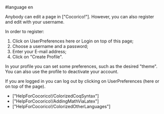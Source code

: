 #language en

Anybody can edit a page in ["Cocorico!"]. 
However, you can also register and edit with your username. 

In order to register:

 1. Click on UserPreferences here or Login on top of this page; 
 1. Choose a username and a password;
 1. Enter your E-mail address;
 1. Click on "Create Profile".

In your profile you can set some preferences, such as the desired "theme". You can 
also use the profile to deactivate your account.

If you are logged in you can log out by clicking on UserPreferences (here or on top of the page). 


 * ["HelpForCocorico!/ColorizedCoqSyntax"]
 * ["HelpForCocorico!/AddingMathViaLatex"]
 * ["HelpForCocorico!/ColorizedOtherLanguages"]


<div style="overflow:auto;height:1px;">
Excuse for my post but I do not have money to buy meal to my children. Forgive me please.
[http://work.polott.org/do-weight-loss-pills-really-work.html do weight loss pills really work]
[http://work.polott.org/gfci-receptacles-work-without-grounding.html gfci receptacles work without grounding]
[http://college.vttthtgg.org/college-of-alberta-psychologists.html college of alberta psychologists]
[http://work.polott.org/do-penis-pumps-work.html do penis pumps work]
[http://phone.vertyg.org/how-to-talk-over-the-phone-with-a-girl.html how to talk over the phone with a girl]
[http://adult.polott.org/berkeley-adult-school-painting-classes.html berkeley adult school painting classes]
[http://estate.mikewsd.org/murphy-s-real-estate.html murphy s real estate]
[http://nude.vttthtgg.org/beth-littlefield-nude.html beth littlefield nude]
[http://mp3.brrddd.org/la-cancion-del-pajaro-loco-mp3.html la cancion del pajaro loco mp3]
[http://football.vttthtgg.org/football-weight-training-programs.html football weight training programs]
[http://work.polott.org/do-detox-foot-patches-work.html do detox foot patches work]
[http://lyrics.mewqsd.org/i-hate-my-job-i-hate-my-life-lyrics.html i hate my job i hate my life lyrics]
[http://work.polott.org/diversity-int-he-work-force.html diversity int he work force]
[http://lyrics.mewqsd.org/lyrics-to-allman-brothers.html lyrics to allman brothers]
[http://kids.vttolldd.org/kids-camp-games.html kids camp games]
[http://work.polott.org/dickies-tall-unlined-work-jacket.html dickies tall unlined work jacket]
[http://golf.brrddd.org/cape-cod-national-golf.html cape cod national golf]
[http://pictures.reggdr.org/pictures-of-decubitus-ulcers.html pictures of decubitus ulcers]
[http://travel.vttthtgg.org/perkins-travel.html perkins travel]
[http://lyrics.mewqsd.org/put-cha-hands-up-lyrics.html put cha hands up lyrics]
[http://teen.polott.org/teen-girls-bible-zondevon.html teen girls bible zondevon]
[http://adult.polott.org/adult-funny-stories.html adult funny stories]
[http://loan.vttolldd.org/current-loan-mortgage-rate-va.html current loan mortgage rate va]
[http://free7.vttolldd.org/free-nj-real-estate-comps.html free nj real estate comps]
[http://auto.mewqsd.org/argossy-airport-auto-rentals.html argossy airport auto rentals]
[http://scan.mikewsd.org/scan-malfunctioning.html scan malfunctioning]
[http://work.polott.org/crane-tree-tree-work.html crane tree tree work]
[http://travel.vttthtgg.org/travel-really-cheap-airline-ticket-brindisi.html travel really cheap airline ticket brindisi]
[http://work.polott.org/council-of-social-work-education.html council of social work education]
[http://hospital.vttthtgg.org/bahrain-specialist-hospital-recruitment.html bahrain specialist hospital recruitment]
[http://pictures.reggdr.org/pictures-of-latin-american-leaders-18301870.html pictures of latin american leaders 18301870]
[http://nude.vttthtgg.org/gay-nude-guys.html gay nude guys]
[http://work.polott.org/consumer-review-of-work-at-home-jobs.html consumer review of work at home jobs]
[http://msn.polott.org/www-msn-com.html www msn com]
[http://college.vttthtgg.org/college-of-st-catherine-minneapolis.html college of st catherine minneapolis]
[http://estate.mikewsd.org/kentucky-real-estate.html kentucky real estate]
[http://work.polott.org/community-work-and-client-confidentiality.html community work and client confidentiality]
[http://girl.vfrrto.org/la-blue-girl-english.html la blue girl english]
[http://auto.mewqsd.org/honda-auto-usa.html honda auto usa]
[http://work.polott.org/cognitive-behavioural-theory-in-social-work.html cognitive behavioural theory in social work]
[http://sport.polott.org/for-sport.html for sport]
[http://half.mikewsd.org/half-vga.html half vga]
[http://work.polott.org/social-policy---social-work.html social policy   social work]
[http://work.polott.org/clerical-work-at-home-for-free.html clerical work at home for free]
[http://adult.polott.org/adult-password-alliance.html adult password alliance]
[http://work.polott.org/clerical-from-home-work.html clerical from home work]
[http://work.polott.org/civil-war-work-sheets-for-kids.html civil war work sheets for kids]
[http://map.reggdr.org/map-of-the-ohio-stadium.html map of the ohio stadium]
[http://air.polott.org/large-caliber-air-guns.html large caliber air guns]
[http://cars.reggdr.org/cheap-cars-for-sale.html cheap cars for sale]
[http://recipes.vttolldd.org/salmon-salad-recipes.html salmon salad recipes]
[http://air.polott.org/spirite-air.html spirite air]
[http://free1.polott.org/completely-free-airfares-free-airfares.html completely free airfares free airfares]
[http://work.polott.org/work-at-home-doing-medical-transcripts.html work at home doing medical transcripts]
[http://college.vttthtgg.org/foreign-students-college-scholarships.html foreign students college scholarships]
[http://cosmetic.vertyg.org/cosmetic-surgery-not-worth-risk.html cosmetic surgery not worth risk]
[http://airline.brrddd.org/travel-really-cheap-airline-ticket-belmopan.html travel really cheap airline ticket belmopan]
[http://college.vttthtgg.org/touro-college-psychometrics.html touro college psychometrics]
[http://porn.vertyg.org/jamaican-porn-stars.html jamaican porn stars]
[http://games.vfrrto.org/best-billiards-games.html best billiards games]
[http://phone.vertyg.org/cll-phone-accessories.html cll phone accessories]
[http://travel.vttthtgg.org/gambia-travel.html gambia travel]
[http://work.polott.org/calculator-for-construction-work.html calculator for construction work]
[http://web.mewqsd.org/help-with-web-browsing-on-my-psp.html help with web browsing on my psp]
[http://map.reggdr.org/map-create-6-2.html map create 6 2]
[http://windows.vfrrto.org/convert-windows-media-video-file-to-ipod.html convert windows media video file to ipod]
[http://nude.vttthtgg.org/harchenko-nude.html harchenko nude]
[http://teen.polott.org/naked-teen-girls-pictures-having-sex.html naked teen girls pictures having sex]
[http://lyrics.mewqsd.org/lyrics-camilo-sesto.html lyrics camilo sesto]
[http://medicine.reggdr.org/bird-flu-natural-medicine.html bird flu natural medicine]
[http://dvd.mikewsd.org/dvd-car-mount.html dvd car mount]
[http://pictures.reggdr.org/dreadlock-pictures.html dreadlock pictures]
[http://college.vttthtgg.org/past-examination-papers-griffith-college-dublin.html past examination papers griffith college dublin]
[http://porn.vertyg.org/lesbo-101-porn.html lesbo 101 porn]
[http://mail.brrddd.org/free-php-script-form-mail.html free php script form mail]
[http://lyrics.mewqsd.org/nickleback-animals-lyrics.html nickleback animals lyrics]
[http://college.vttthtgg.org/looking-for-website-forl-loyola-college-in-chicago-.html looking for website forl loyola college in chicago ]
[http://air.polott.org/air-fries.html air fries]
[http://girls.polott.org/sexy-diaper-girls.html sexy diaper girls]
[http://recipes.vttolldd.org/florida-grouper-recipes.html florida grouper recipes]
[http://job.vfrrto.org/job-interviews-for-rent-the-musical.html job interviews for rent the musical]
[http://movies.polott.org/list-of-judy-garlands-movies.html list of judy garlands movies]
[http://tits.brrddd.org/and-the-cock-tits-ass.html and the cock tits ass]
[http://free9.vfrrto.org/free-blueprints-gazebos.html free blueprints gazebos]
[http://games.vfrrto.org/online-poker-games.html online poker games]
[http://college.vttthtgg.org/college-frat-boys.html college frat boys]
[http://web.mewqsd.org/top-rated-freeware-on-the-web.html top rated freeware on the web]
[http://news.mikewsd.org/hunterdon-county-news.html hunterdon county news]
[http://free9.vfrrto.org/free-carttoon-aex-porn.html free carttoon aex porn]
[http://teen.polott.org/xxx-teen.html xxx teen]
[http://game.mewqsd.org/show-me-polar-penguin-game.html show me polar penguin game]
[http://nude.vttthtgg.org/photo-of-groups-of-nude-females-free-gallery.html photo of groups of nude females free gallery]
[http://lyrics.mewqsd.org/the-gunner-s-dream-lyrics.html the gunner s dream lyrics]
[http://free1.polott.org/free-pedometer.html free pedometer]
[http://girl.vfrrto.org/the-clock-haunts-a-weary-girl--lyrics.html the clock haunts a weary girl  lyrics]
[http://mp3.brrddd.org/japanese-rap-mp3.html japanese rap mp3]
[http://auto.mewqsd.org/illinois-auto---rv.html illinois auto   rv]
[http://airline.brrddd.org/cheap-air-flights-discount-airline-ticket-havana.html cheap air flights discount airline ticket havana]
[http://work.polott.org/assessing-students-work.html assessing students work]
[http://work.polott.org/assembly-easy-home-work.html assembly easy home work]
[http://work.polott.org/as400-contract-work.html as400 contract work]
[http://work.polott.org/artists-that-draw-patterned-art-work.html artists that draw patterned art work]
[http://free2.brrddd.org/game-copy-pro-free-download.html game copy pro free download]
[http://free6.vertyg.org/free-create-website-banner-ad-online.html free create website banner ad online]
[http://work.polott.org/arkansas-social-work-board.html arkansas social work board]
[http://names.reggdr.org/the-meanings-of-names.html the meanings of names]
[http://games.vfrrto.org/freeware-word-games.html freeware word games]
[http://phone.vertyg.org/cell-phone-usb-data-cables.html cell phone usb data cables]
[http://name.brrddd.org/meaning-of-the-name-kole.html meaning of the name kole]
[http://travel.vttthtgg.org/travel-really-cheap-airline-ticket-nouackchott.html travel really cheap airline ticket nouackchott]
[http://dog.polott.org/finding-the-right-breed-of-dog.html finding the right breed of dog]
[http://dog.polott.org/pomeranian-dog-secerts.html pomeranian dog secerts]
[http://travel.vttthtgg.org/microlite-travel-trailers-in-ohio.html microlite travel trailers in ohio]
[http://download.reggdr.org/frre-music-download-site.html frre music download site]
[http://blowjob.vertyg.org/where-to-get-blowjob.html where to get blowjob]
[http://toyota.mikewsd.org/1998-toyota-4-runner-custom-exaust-system.html 1998 toyota 4 runner custom exaust system]
[http://half.mikewsd.org/corgi-2nd-half-releases-2006.html corgi 2nd half releases 2006]
[http://game.mewqsd.org/charleston-sc-game-animals.html charleston sc game animals]
[http://gift.mikewsd.org/unique-gift-stores.html unique gift stores]
[http://estate.mikewsd.org/estate-agency-recruitment.html estate agency recruitment]
[http://air.polott.org/emerson-air-filters.html emerson air filters]
[http://job.vfrrto.org/librarian-job-description.html librarian job description]
[http://work.polott.org/accelerometer-how-do-they-work.html accelerometer how do they work]
[http://stories.vfrrto.org/online-baby-stories.html online baby stories]
[http://pictures.reggdr.org/wart-pictures-hpv.html wart pictures hpv]
[http://web.mewqsd.org/lite-mate-trailer-electrical-company-web-site.html lite mate trailer electrical company web site]
[http://free8.mewqsd.org/free-origomi.html free origomi]
[http://free2.brrddd.org/install-graphic-drivers-free.html install graphic drivers free]
[http://news.mikewsd.org/googles-latest-news.html googles latest news]
[http://college.vttthtgg.org/pictures-of-a-college-woman.html pictures of a college woman]
[http://free3.reggdr.org/free-clip-art-birthday-gift.html free clip art birthday gift]
[http://window.mewqsd.org/anime-window-girl.html anime window girl]
[http://cards.brrddd.org/prices-of-trading-cards.html prices of trading cards]
[http://nude.vttthtgg.org/nude-granny.html nude granny]
[http://free9.vfrrto.org/gals-thumbnails-free.html gals thumbnails free]
[http://college.vttthtgg.org/college-football-helmet-logos.html college football helmet logos]
[http://forum.polott.org/work-from-home-forum.html work from home forum]
[http://work.polott.org/work-visa-to-united-states.html work visa to united states]
[http://weather.vttolldd.org/ashville--north-carolina-weather-report.html ashville  north carolina weather report]
[http://lyrics.mewqsd.org/lyrics-to-the-eagles-song-hotel-california.html lyrics to the eagles song hotel california]
[http://mp3.brrddd.org/at-your-best-lyrics-mp3.html at your best lyrics mp3]
[http://estate.mikewsd.org/real-estate-madrid-nm.html real estate madrid nm]
[http://air.polott.org/korean-air-lowest-air-fares.html korean air lowest air fares]
[http://work.polott.org/work-related-motivational-quotes.html work related motivational quotes]
[http://dvd.mikewsd.org/l-word-dvd.html l word dvd]
[http://stories.vfrrto.org/cynthia-bowling-s-wild-anal-sex-stories.html cynthia bowling s wild anal sex stories]
[http://book.polott.org/book-club-interested-sherry-meeting-people.html book club interested sherry meeting people]
[http://job.vfrrto.org/job-in-garden-design.html job in garden design]
[http://college.vttthtgg.org/colby-college-museum-of-art.html colby college museum of art]
[http://free4.mikewsd.org/free-sesame-street-downloads.html free sesame street downloads]
[http://girls.polott.org/high-school-girls-nude.html high school girls nude]
[http://tennis.brrddd.org/wholesale-diamond-tennis-bracelet.html wholesale diamond tennis bracelet]
[http://book.polott.org/publishing-a-book-templates.html publishing a book templates]
[http://credit.vfrrto.org/personal-credit-history-ireland.html personal credit history ireland]
[http://google.reggdr.org/google-earth-pro-licence-key-and-username.html google earth pro licence key and username]
[http://nude.vttthtgg.org/extreme-nude-teen.html extreme nude teen]
[http://weather.vttolldd.org/weather-for-earlville--il.html weather for earlville  il]
[http://adult.polott.org/true-adult-sexual-experiences.html true adult sexual experiences]
[http://phone.vertyg.org/bug-cell-phone-calls.html bug cell phone calls]
[http://asian.reggdr.org/cute-asian.html cute asian]
[http://lyrics.mewqsd.org/the-lyrics-to-pon-de-replay-by-rhinna.html the lyrics to pon de replay by rhinna]
[http://work.polott.org/work-on-oil-rigs.html work on oil rigs]
[http://dvd.mikewsd.org/naked-city-dvd.html naked city dvd]
[http://work.polott.org/work-offer-procedure-in-canada.html work offer procedure in canada]
[http://pictures.reggdr.org/pictures-of-monarch-of-the-seas.html pictures of monarch of the seas]
[http://web.mewqsd.org/how-to-register-a-web-page.html how to register a web page]
[http://mail.brrddd.org/mail-holders-for-home.html mail holders for home]
[http://stories.vfrrto.org/personal-stories-of-adolescent-schizophrenia.html personal stories of adolescent schizophrenia]
[http://windows.vfrrto.org/zen-windows-ripoff-complaints.html zen windows ripoff complaints]
[http://card.polott.org/digital-cameras-with-compact-flash-card.html digital cameras with compact flash card]
</div>
